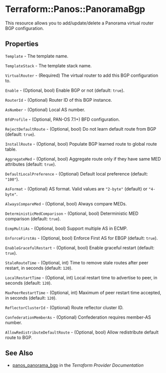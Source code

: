 # Terraform::Panos::PanoramaBgp

This resource allows you to add/update/delete a Panorama virtual
router BGP configuration.

## Properties

`Template` - The template name.

`TemplateStack` - The template stack name.

`VirtualRouter` - (Required) The virtual router to add this BGP
configuration to.

`Enable` - (Optional, bool) Enable BGP or not (default: `true`).

`RouterId` - (Optional) Router ID of this BGP instance.

`AsNumber` - (Optional) Local AS number.

`BfdProfile` - (Optional, PAN-OS 7.1+) BFD configuration.

`RejectDefaultRoute` - (Optional, bool) Do not learn default route from
BGP (default: `true`).

`InstallRoute` - (Optional, bool) Populate BGP learned route to global
route table.

`AggregateMed` - (Optional, bool) Aggregate route only if they have
same MED attributes (default: `true`).

`DefaultLocalPreference` - (Optional) Default local preference (default:
`"100"`).

`AsFormat` - (Optional) AS format.  Valid values are `"2-byte"` (default)
or `"4-byte"`.

`AlwaysCompareMed` - (Optional, bool) Always compare MEDs.

`DeterministicMedComparison` - (Optional, bool) Deterministic MED
comparison (default: `true`).

`EcmpMultiAs` - (Optional, bool) Support multiple AS in ECMP.

`EnforceFirstAs` - (Optional, bool) Enforce First AS for EBGP (default:
`true`).

`EnableGracefulRestart` - (Optional, bool) Enable graceful restart
(default: `true`).

`StaleRouteTime` - (Optional, int) Time to remove stale routes after
peer restart, in seconds (default: `120`).

`LocalRestartTime` - (Optional, int) Local restart time to advertise to
peer, in seconds (default: `120`).

`MaxPeerRestartTime` - (Optional, int) Maximum of peer restart time
accepted, in seconds (default: `120`).

`ReflectorClusterId` - (Optional) Route reflector cluster ID.

`ConfederationMemberAs` - (Optional) Confederation requires
member-AS number.

`AllowRedistributeDefaultRoute` - (Optional, bool) Allow redistribute
default route to BGP.


## See Also

* [panos_panorama_bgp](https://www.terraform.io/docs/providers/panos/r/panorama_bgp.html) in the _Terraform Provider Documentation_